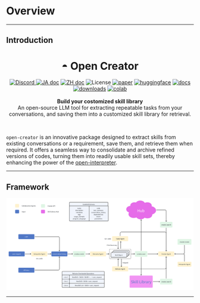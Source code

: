 # Overview

---

## Introduction

<h1 align="center">◓ Open Creator</h1>

<p align="center">
    <a href="https://discord.gg/eEraZEry53">
        <img alt="Discord" src="https://img.shields.io/discord/1153640284530417684?logo=discord&style=flat&logoColor=white"/>
    </a>
    <a href="README_JA.md"><img src="https://img.shields.io/badge/ドキュメント-日本語-white.svg" alt="JA doc"/></a>
    <a href="README_ZH.md"><img src="https://img.shields.io/badge/文档-中文版-white.svg" alt="ZH doc"/></a>
    <img src="https://img.shields.io/static/v1?label=license&message=MIT&color=white&style=flat" alt="License"/>
    <a href="docs/tech_report/open-creator.pdf"><img src="https://img.shields.io/badge/arXiv-Paper-blue.svg" alt="paper"></a>
    <a href="https://huggingface.co/spaces/timedomain/skill-library-hub"><img src="https://img.shields.io/badge/%F0%9F%A4%97-Skills%20Library%20Hub-yellow" alt="huggingface"></a>
    <a href="docs/api_doc.md"><img src="https://readthedocs.org/projects/keytotext/badge/?version=latest" alt="docs"></a>
    <a href="[docs/api_doc.md](https://pepy.tech/project/open-creator)"><img src="https://static.pepy.tech/badge/open-creator" alt="downloads"></a>
    <a href="https://colab.research.google.com/github/timedomain-tech/open-creator/blob/main/examples/08_creator_agent.ipynb"><img src="https://colab.research.google.com/assets/colab-badge.svg" alt="colab"></a>
    <br><br>
    <b>Build your costomized skill library</b><br>
    An open-source LLM tool for extracting repeatable tasks from your conversations, and saving them into a customized skill library for retrieval.<br>
</p>

<br>


`open-creator` is an innovative package designed to extract skills from existing conversations or a requirement, save them, and retrieve them when required. It offers a seamless way to consolidate and archive refined versions of codes, turning them into readily usable skill sets, thereby enhancing the power of the [open-interpreter](https://github.com/KillianLucas/open-interpreter).

---

## Framework

![](tech_report/figures/framework.png)

---

